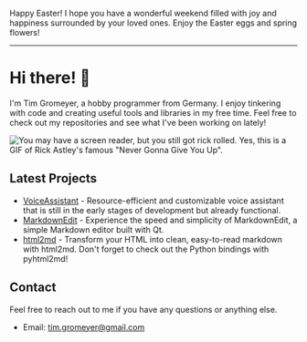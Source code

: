 Happy Easter! I hope you have a wonderful weekend filled with joy and happiness surrounded by your loved ones. Enjoy the Easter eggs and spring flowers!

-------

# Hi there! 👋

I'm Tim Gromeyer, a hobby programmer from Germany. I enjoy tinkering with code and creating useful tools and libraries in my free time. Feel free to check out my repositories and see what I've been working on lately!

![You may have a screen reader, but you still got rick rolled. Yes, this is a GIF of Rick Astley's famous "Never Gonna Give You Up".](https://github.com/poteto/poteto/blob/master/nice.gif?raw=true)

## Latest Projects

- [VoiceAssistant](https://github.com/tim-gromeyer/VoiceAssistant) - Resource-efficient and customizable voice assistant that is still in the early stages of development but already functional.
- [MarkdownEdit](https://github.com/tim-gromeyer/MarkdownEdit) - Experience the speed and simplicity of MarkdownEdit, a simple Markdown editor built with Qt.
- [html2md](https://github.com/tim-gromeyer/html2md) - Transform your HTML into clean, easy-to-read markdown with html2md. Don't forget to check out the Python bindings with pyhtml2md!

## Contact

Feel free to reach out to me if you have any questions or anything else.

- Email: tim.gromeyer@gmail.com
